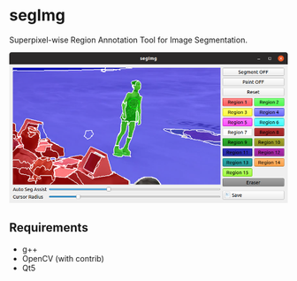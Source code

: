 # segImg
Superpixel-wise Region Annotation Tool for Image Segmentation.

![png](https://github.com/kuboyoo/segImg/blob/master/assets/segImg.png)

## Requirements
* g++
* OpenCV (with contrib)
* Qt5
